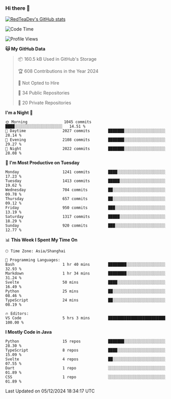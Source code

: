### Hi there 👋

<!--
**RedTeaDev/RedTeaDev** is a ✨ _special_ ✨ repository because its `README.md` (this file) appears on your GitHub profile.

Here are some ideas to get you started:

- 🔭 I’m currently working on ...
- 🌱 I’m currently learning ...
- 👯 I’m looking to collaborate on ...
- 🤔 I’m looking for help with ...
- 💬 Ask me about ...
- 📫 How to reach me: ...
- 😄 Pronouns: ...
- ⚡ Fun fact: ...
-->

<!--
[![wakatime](https://wakatime.com/badge/user/6b101ed0-04c0-4490-9283-eb61f2efff96.svg)](https://wakatime.com/@6b101ed0-04c0-4490-9283-eb61f2efff96)
!-->

[![RedTeaDev's GitHub stats](https://github-readme-stats.vercel.app/api?username=RedTeaDev\&include_all_commits=true)](https://github.com/anuraghazra/github-readme-stats)
<!--
[![willianrod's wakatime stats](https://github-readme-stats.vercel.app/api/wakatime?username=RedTeaDev)](https://github.com/anuraghazra/github-readme-stats)
!-->
<!--START_SECTION:waka-->
![Code Time](http://img.shields.io/badge/Code%20Time-2%2C785%20hrs%2036%20mins-blue)

![Profile Views](http://img.shields.io/badge/Profile%20Views-0-blue)

**🐱 My GitHub Data** 

> 📦 160.5 kB Used in GitHub's Storage 
 > 
> 🏆 608 Contributions in the Year 2024
 > 
> 🚫 Not Opted to Hire
 > 
> 📜 34 Public Repositories 
 > 
> 🔑 20 Private Repositories 
 > 
**I'm a Night 🦉** 

```text
🌞 Morning                1045 commits        ████░░░░░░░░░░░░░░░░░░░░░   14.51 % 
🌆 Daytime                2027 commits        ███████░░░░░░░░░░░░░░░░░░   28.14 % 
🌃 Evening                2108 commits        ███████░░░░░░░░░░░░░░░░░░   29.27 % 
🌙 Night                  2022 commits        ███████░░░░░░░░░░░░░░░░░░   28.08 % 
```
📅 **I'm Most Productive on Tuesday** 

```text
Monday                   1241 commits        ████░░░░░░░░░░░░░░░░░░░░░   17.23 % 
Tuesday                  1413 commits        █████░░░░░░░░░░░░░░░░░░░░   19.62 % 
Wednesday                704 commits         ██░░░░░░░░░░░░░░░░░░░░░░░   09.78 % 
Thursday                 657 commits         ██░░░░░░░░░░░░░░░░░░░░░░░   09.12 % 
Friday                   950 commits         ███░░░░░░░░░░░░░░░░░░░░░░   13.19 % 
Saturday                 1317 commits        █████░░░░░░░░░░░░░░░░░░░░   18.29 % 
Sunday                   920 commits         ███░░░░░░░░░░░░░░░░░░░░░░   12.77 % 
```


📊 **This Week I Spent My Time On** 

```text
🕑︎ Time Zone: Asia/Shanghai

💬 Programming Languages: 
Bash                     1 hr 40 mins        ████████░░░░░░░░░░░░░░░░░   32.93 % 
Markdown                 1 hr 34 mins        ████████░░░░░░░░░░░░░░░░░   31.24 % 
Svelte                   50 mins             ████░░░░░░░░░░░░░░░░░░░░░   16.49 % 
Python                   25 mins             ██░░░░░░░░░░░░░░░░░░░░░░░   08.46 % 
TypeScript               24 mins             ██░░░░░░░░░░░░░░░░░░░░░░░   08.19 % 

🔥 Editors: 
VS Code                  5 hrs 3 mins        █████████████████████████   100.00 % 
```

**I Mostly Code in Java** 

```text
Python                   15 repos            ███████░░░░░░░░░░░░░░░░░░   28.30 % 
TypeScript               8 repos             ████░░░░░░░░░░░░░░░░░░░░░   15.09 % 
Svelte                   4 repos             ██░░░░░░░░░░░░░░░░░░░░░░░   07.55 % 
Dart                     1 repo              ░░░░░░░░░░░░░░░░░░░░░░░░░   01.89 % 
CSS                      1 repo              ░░░░░░░░░░░░░░░░░░░░░░░░░   01.89 % 
```




 Last Updated on 05/12/2024 18:34:17 UTC
<!--END_SECTION:waka-->



